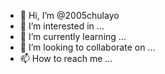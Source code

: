 - 👋 Hi, I’m @2005chulayo
- 👀 I’m interested in ...
- 🌱 I’m currently learning ...
- 💞️ I’m looking to collaborate on ...
- 📫 How to reach me ...

<!---
2005chulayo/2005chulayo is a ✨ special ✨ repository because its `README.md` (this file) appears on your GitHub profile.
You can click the Preview link to take a look at your changes.
--->
